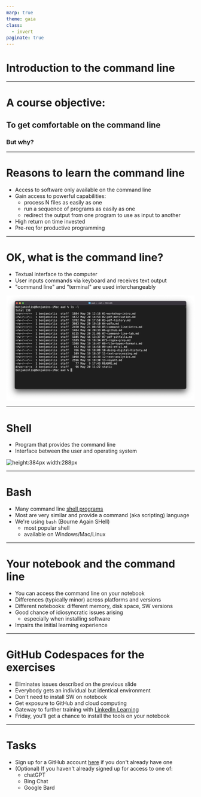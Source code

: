 ```yaml
---
marp: true
theme: gaia
class:
  - invert
paginate: true
---
```

<!-- _class: lead -->
# Introduction to the command line
---
<!-- _class: lead -->
# A course objective:
## To get comfortable on the command line
### But why?
---
# Reasons to learn the command line
* Access to software only available on the command line
* Gain access to powerful capabilities:
     * process N files as easily as one
     * run a sequence of programs as easily as one
     * redirect the output from one program to use as input to another
* High return on time invested
* Pre-req for productive programming
---
# OK, what is the command line?
* Textual interface to the computer
* User inputs commands via keyboard and receives text output
* "command line" and "terminal" are used interchangeably

![height:256px width:384px](static/command-line.png)

---
# Shell
* Program that provides the command line
* Interface between the user and operating system

![height:384px width:288px](https://encrypted-tbn0.gstatic.com/images?q=tbn:ANd9GcRgL8vVGby133vx9tQBjKyZ24VdkDrnlNdWRdwRg6EBjCYHzaa5ckhI7up6YthQAal7Yag&usqp=CAU)

---
# Bash
* Many command line [shell programs](https://en.wikipedia.org/wiki/Unix_shell)
* Most are very similar and provide a command (aka scripting) language
* We're using `bash` (Bourne Again SHell)
   * most popular shell
   * available on Windows/Mac/Linux 
---
# Your notebook and the command line
* You can access the command line on your notebook
* Differences (typically minor) across platforms and versions
* Different notebooks: different memory, disk space, SW versions
* Good chance of idiosyncratic issues arising 
     * especially when installing software
* Impairs the initial learning experience
---
# GitHub Codespaces for the exercises
* Eliminates issues described on the previous slide 
* Everybody gets an individual but identical environment
* Don't need to install SW on notebook
* Get exposure to GitHub and cloud computing
* Gateway to further training with [LinkedIn Learning](https://www.linkedin.com/learning/topics/hands-on-practice-with-github-codespaces)
* Friday, you'll get a chance to install the tools on your notebook
---
# Tasks
* Sign up for a GitHub account [here](https://github.com/join) if you don't already have one
* (Optional) If you haven't already signed up for access to one of:
    * chatGPT
    * Bing Chat
    * Google Bard